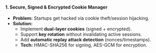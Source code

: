 
#### **1. Secure, Signed & Encrypted Cookie Manager**  
- **Problem:** Startups get hacked via cookie theft/session hijacking.  
- **Solution:**  
  - Implement **dual-layer cookies** (signed + encrypted).  
  - Support **key rotation** without invalidating active sessions.  
  - Add **automatic replay attack detection** (nonces/timestamps).  
  - **Tech:** HMAC-SHA256 for signing, AES-GCM for encryption.  


